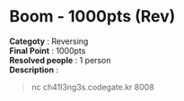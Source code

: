 Boom - 1000pts (Rev)
========================
**Categoty** : Reversing<br />
**Final Point** : 1000pts<br />
**Resolved people** : 1 person<br />
**Description** : 
> nc ch41l3ng3s.codegate.kr 8008
